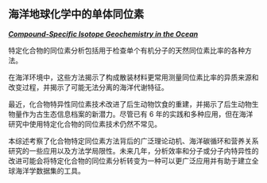 ## 海洋地球化学中的单体同位素

[**_Compound-Specific Isotope Geochemistry in the Ocean_**](https://doi.org/10.1146/annurev-marine-121916-063634)

特定化合物的同位素分析包括用于检查单个有机分子的天然同位素比率的各种方法。

在海洋环境中，这些方法揭示了构成散装材料更常用测量同位素比率的异质来源和改变过程，并揭示了可能无法分离的海洋代谢特征。

最近，化合物特异性同位素技术改进了后生动物饮食的重建，并揭示了后生动物生物量作为古生态信息档案的新潜力。尽管已有 6 年的实践和多种应用，但在海洋研究中使用特定化合物的同位素技术仍然不常见。

本综述考察了化合物特定同位素方法背后的广泛理论动机、海洋碳循环和营养关系研究的一些应用以及方法学局限性。未来几年，分析效率和分子或分子内特异性的改进可能会将特定化合物的同位素分析转变为一种可以更广泛应用并有助于建立全球海洋学数据集的工具。
